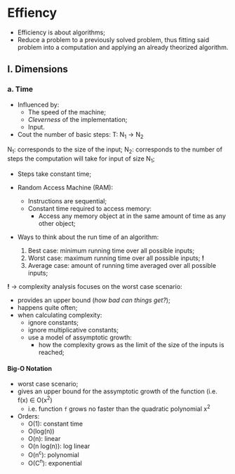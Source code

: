 # Effiency

- Efficiency is about algorithms;
- Reduce a problem to a previously solved problem, thus fitting said problem into a computation and applying an already theorized algorithm.

## I. Dimensions

### a. Time
- Influenced by:
  - The speed of the machine;
  - _Cleverness_ of the implementation;
  - Input.
- Cout the number of basic steps:
T: N<sub>1</sub> -> N<sub>2</sub>

N<sub>1</sub>: corresponds to the size of the input;
N<sub>2</sub>: corresponds to the number of steps the computation will take for input of size N<sub>1</sub>;

- Steps take constant time;
- Random Access Machine (RAM):
  - Instructions are sequential;
  - Constant time required to access memory:
    - Access any memory object at in the same amount of time as any other object;

- Ways to think about the run time of an algorithm:
  1. Best case:  minimum running time over all possible inputs;
  2. Worst case: maximum running time over all possible inputs; **!**
  3. Average case: amount of running time averaged over all possible inputs;

**!** -> complexity analysis focuses on the worst case scenario:
  - provides an upper bound (_how bad can things get?_);
  - happens quite often;
  - when calculating complexity:
    - ignore constants;
    - ignore multiplicative constants;
    - use a model of assymptotic growth:
      - how the complexity grows as the limit of the size of the inputs is reached;

#### Big-O Notation
- worst case scenario;
- gives an upper bound for the assymptotic growth of the function (i.e. f(x) ∈ O(x<sup>2</sup>)
  - i.e. function `f` grows no faster than the quadratic polynomial x<sup>2</sup>
- Orders:
  - O(1): constant time
  - O(log(n))
  - O(n): linear
  - O(n log(n)): log linear
  - O(n<sup>c</sup>): polynomial
  - O(C<sup>n</sup>): exponential

 
